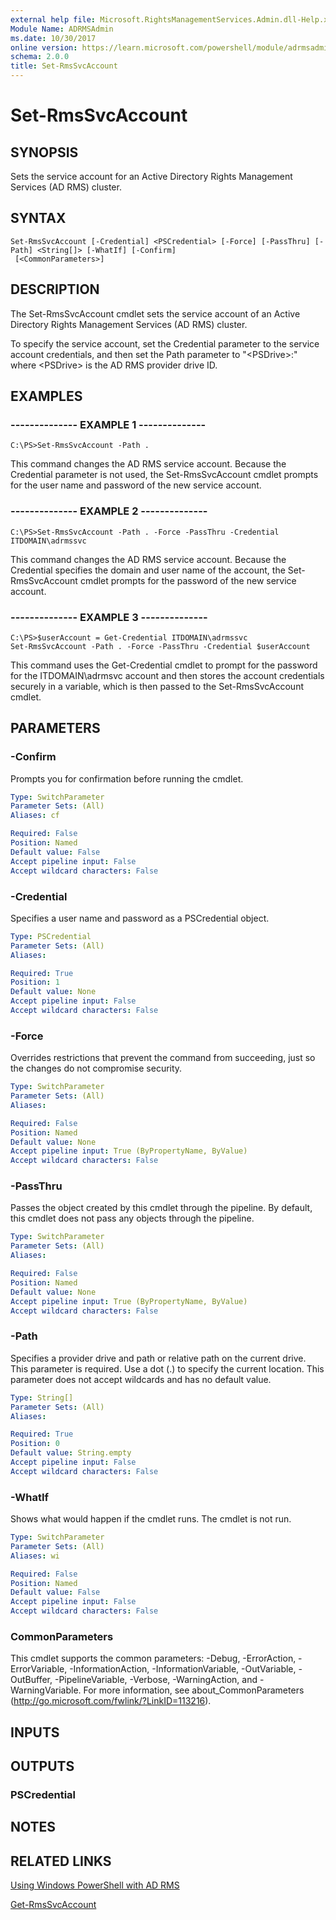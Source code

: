 ```yaml
---
external help file: Microsoft.RightsManagementServices.Admin.dll-Help.xml
Module Name: ADRMSAdmin
ms.date: 10/30/2017
online version: https://learn.microsoft.com/powershell/module/adrmsadmin/set-rmssvcaccount?view=windowsserver2012r2-ps&wt.mc_id=ps-gethelp
schema: 2.0.0
title: Set-RmsSvcAccount
---
```


# Set-RmsSvcAccount

## SYNOPSIS
Sets the service account for an Active Directory Rights Management Services (AD RMS) cluster.

## SYNTAX

```
Set-RmsSvcAccount [-Credential] <PSCredential> [-Force] [-PassThru] [-Path] <String[]> [-WhatIf] [-Confirm]
 [<CommonParameters>]
```

## DESCRIPTION
The Set-RmsSvcAccount cmdlet sets the service account of an Active Directory Rights Management Services (AD RMS) cluster.

To specify the service account, set the Credential parameter to the service account credentials, and then set the Path parameter to "\<PSDrive\>:\" where \<PSDrive\> is the AD RMS provider drive ID.

## EXAMPLES

### --------------  EXAMPLE 1 --------------
```
C:\PS>Set-RmsSvcAccount -Path .
```

This command changes the AD RMS service account.
Because the Credential parameter is not used, the Set-RmsSvcAccount cmdlet prompts for the user name and password of the new service account.

### --------------  EXAMPLE 2 --------------
```
C:\PS>Set-RmsSvcAccount -Path . -Force -PassThru -Credential ITDOMAIN\adrmssvc
```

This command changes the AD RMS service account.
Because the Credential specifies the domain and user name of the account, the Set-RmsSvcAccount cmdlet prompts for the password of the new service account.

### --------------  EXAMPLE 3 --------------
```
C:\PS>$userAccount = Get-Credential ITDOMAIN\adrmssvc
Set-RmsSvcAccount -Path . -Force -PassThru -Credential $userAccount
```

This command uses the Get-Credential cmdlet to prompt for the password for the ITDOMAIN\adrmsvc account and then stores the account credentials securely in a variable, which is then passed to the Set-RmsSvcAccount cmdlet.

## PARAMETERS

### -Confirm
Prompts you for confirmation before running the cmdlet.

```yaml
Type: SwitchParameter
Parameter Sets: (All)
Aliases: cf

Required: False
Position: Named
Default value: False
Accept pipeline input: False
Accept wildcard characters: False
```

### -Credential
Specifies a user name and password as a PSCredential object.

```yaml
Type: PSCredential
Parameter Sets: (All)
Aliases: 

Required: True
Position: 1
Default value: None
Accept pipeline input: False
Accept wildcard characters: False
```

### -Force
Overrides restrictions that prevent the command from succeeding, just so the changes do not compromise security.

```yaml
Type: SwitchParameter
Parameter Sets: (All)
Aliases: 

Required: False
Position: Named
Default value: None
Accept pipeline input: True (ByPropertyName, ByValue)
Accept wildcard characters: False
```

### -PassThru
Passes the object created by this cmdlet through the pipeline.
By default, this cmdlet does not pass any objects through the pipeline.

```yaml
Type: SwitchParameter
Parameter Sets: (All)
Aliases: 

Required: False
Position: Named
Default value: None
Accept pipeline input: True (ByPropertyName, ByValue)
Accept wildcard characters: False
```

### -Path
Specifies a provider drive and path or relative path on the current drive.
This parameter is required.
Use a dot (.) to specify the current location.
This parameter does not accept wildcards and has no default value.

```yaml
Type: String[]
Parameter Sets: (All)
Aliases: 

Required: True
Position: 0
Default value: String.empty
Accept pipeline input: False
Accept wildcard characters: False
```

### -WhatIf
Shows what would happen if the cmdlet runs.
The cmdlet is not run.

```yaml
Type: SwitchParameter
Parameter Sets: (All)
Aliases: wi

Required: False
Position: Named
Default value: False
Accept pipeline input: False
Accept wildcard characters: False
```

### CommonParameters
This cmdlet supports the common parameters: -Debug, -ErrorAction, -ErrorVariable, -InformationAction, -InformationVariable, -OutVariable, -OutBuffer, -PipelineVariable, -Verbose, -WarningAction, and -WarningVariable. For more information, see about_CommonParameters (http://go.microsoft.com/fwlink/?LinkID=113216).

## INPUTS

## OUTPUTS

### PSCredential

## NOTES

## RELATED LINKS

[Using Windows PowerShell with AD RMS](https://go.microsoft.com/fwlink/?LinkId=136806)

[Get-RmsSvcAccount](./Get-RmsSvcAccount.md)

